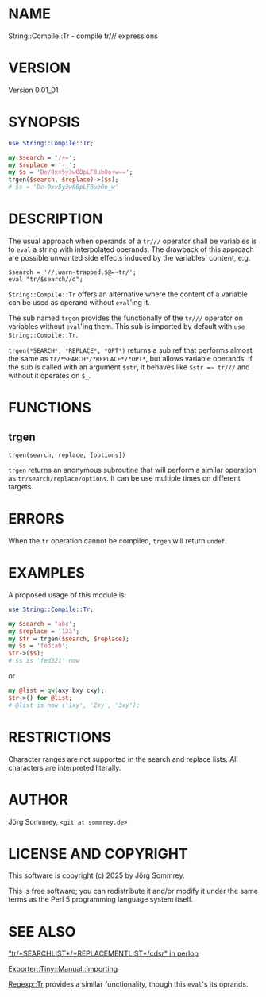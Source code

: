 # NAME

String::Compile::Tr - compile tr/// expressions

# VERSION

Version 0.01\_01

# SYNOPSIS

```perl
use String::Compile::Tr;

my $search = '/+=';
my $replace = '-_';
my $s = 'De/0xv5y3w8BpLF8ubOo+w==';
trgen($search, $replace)->($s);
# $s = 'De-0xv5y3w8BpLF8ubOo_w'
```

# DESCRIPTION

The usual approach when operands of a `tr///` operator shall be
variables is to `eval` a string with interpolated operands.
The drawback of this approach are possible unwanted side effects induced
by the variables' content, e.g.

```
$search = '//,warn-trapped,$@=~tr/';
eval "tr/$search//d";
```

`String::Compile::Tr` offers an alternative where the content of a
variable can be used as operand without `eval`'ing it. 

The sub named `trgen` provides the functionally of the `tr///`
operator on variables without `eval`'ing them.
This sub is imported by default with `use String::Compile::Tr`.

`trgen(*SEARCH*, *REPLACE*, *OPT*)` returns a sub ref that performs
almost the same as `tr/*SEARCH*/*REPLACE*/*OPT*`, but allows variable
operands.
If the sub is called with an argument `$str`, it behaves like `$str =~
tr///` and without it operates on `$_`.

# FUNCTIONS

## trgen

```
trgen(search, replace, [options])
```

`trgen` returns an anonymous subroutine that will perform a similar
operation as `tr/search/replace/options`.
It can be use multiple times on different targets.

# ERRORS

When the `tr` operation cannot be compiled, `trgen` will return
`undef`.

# EXAMPLES

A proposed usage of this module is:

```perl
use String::Compile::Tr;

my $search = 'abc';
my $replace = '123';
my $tr = trgen($search, $replace);
my $s = 'fedcab';
$tr->($s);
# $s is 'fed321' now
```

or

```perl
my @list = qw(axy bxy cxy);
$tr->() for @list;
# @list is now ('1xy', '2xy', '3xy');
```

# RESTRICTIONS

Character ranges are not supported in the search and replace lists.
All characters are interpreted literally.

# AUTHOR

Jörg Sommrey, `<git at sommrey.de>`

# LICENSE AND COPYRIGHT

This software is copyright (c) 2025 by Jörg Sommrey.

This is free software; you can redistribute it and/or modify it under
the same terms as the Perl 5 programming language system itself.

# SEE ALSO

["tr/\*SEARCHLIST\*/\*REPLACEMENTLIST\*/cdsr" in perlop](https://metacpan.org/pod/perlop#tr-SEARCHLIST-REPLACEMENTLIST-cdsr)

[Exporter::Tiny::Manual::Importing](https://metacpan.org/pod/Exporter%3A%3ATiny%3A%3AManual%3A%3AImporting)

[Regexp::Tr](https://metacpan.org/pod/Regexp%3A%3ATr) provides a similar functionality, though this `eval`'s
its oprands.
